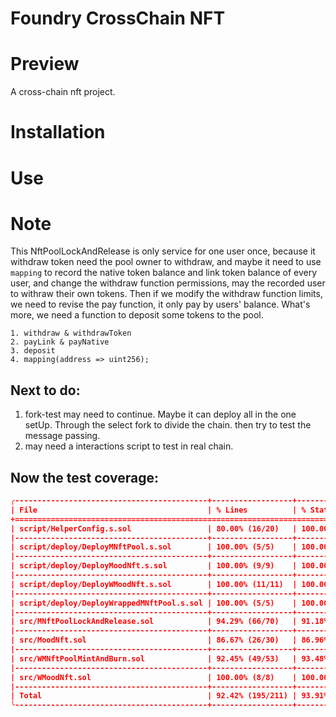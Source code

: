 # Foundry CrossChain NFT

# Preview

A cross-chain nft project.

# Installation

# Use

# Note

This NftPoolLockAndRelease is only service for one user once, because it withdraw token need the pool owner to withdraw, and maybe it need to use `mapping` to record the native token balance and link token balance of every user, and change the withdraw function permissions, may the recorded user to withraw their own tokens.
Then if we modify the withdraw function limits, we need to revise the pay function, it only pay by users' balance. What's more, we need a function to deposit some tokens to the pool.

    1. withdraw & withdrawToken
    2. payLink & payNative
    3. deposit
    4. mapping(address => uint256);

## Next to do:

1. fork-test may need to continue. Maybe it can deploy all in the one setUp. Through the select fork to divide the chain. then try to test the message passing.
2. may need a interactions script to test in real chain.

## Now the test coverage:

```json
╭-------------------------------------------+------------------+------------------+----------------+----------------╮
| File                                      | % Lines          | % Statements     | % Branches     | % Funcs        |
+===================================================================================================================+
| script/HelperConfig.s.sol                 | 80.00% (16/20)   | 100.00% (20/20)  | 100.00% (6/6)  | 20.00% (1/5)   |
|-------------------------------------------+------------------+------------------+----------------+----------------|
| script/deploy/DeployMNftPool.s.sol        | 100.00% (5/5)    | 100.00% (5/5)    | 100.00% (0/0)  | 100.00% (1/1)  |
|-------------------------------------------+------------------+------------------+----------------+----------------|
| script/deploy/DeployMoodNft.s.sol         | 100.00% (9/9)    | 100.00% (11/11)  | 100.00% (0/0)  | 100.00% (2/2)  |
|-------------------------------------------+------------------+------------------+----------------+----------------|
| script/deploy/DeployWMoodNft.s.sol        | 100.00% (11/11)  | 100.00% (13/13)  | 100.00% (0/0)  | 100.00% (2/2)  |
|-------------------------------------------+------------------+------------------+----------------+----------------|
| script/deploy/DeployWrappedMNftPool.s.sol | 100.00% (5/5)    | 100.00% (5/5)    | 100.00% (0/0)  | 100.00% (1/1)  |
|-------------------------------------------+------------------+------------------+----------------+----------------|
| src/MNftPoolLockAndRelease.sol            | 94.29% (66/70)   | 91.18% (62/68)   | 53.85% (7/13)  | 93.75% (15/16) |
|-------------------------------------------+------------------+------------------+----------------+----------------|
| src/MoodNft.sol                           | 86.67% (26/30)   | 86.96% (20/23)   | 100.00% (5/5)  | 87.50% (7/8)   |
|-------------------------------------------+------------------+------------------+----------------+----------------|
| src/WMNftPoolMintAndBurn.sol              | 92.45% (49/53)   | 93.48% (43/46)   | 83.33% (5/6)   | 93.33% (14/15) |
|-------------------------------------------+------------------+------------------+----------------+----------------|
| src/WMoodNft.sol                          | 100.00% (8/8)    | 100.00% (6/6)    | 100.00% (0/0)  | 100.00% (2/2)  |
|-------------------------------------------+------------------+------------------+----------------+----------------|
| Total                                     | 92.42% (195/211) | 93.91% (185/197) | 76.67% (23/30) | 86.54% (45/52) |
╰-------------------------------------------+------------------+------------------+----------------+----------------╯
```
